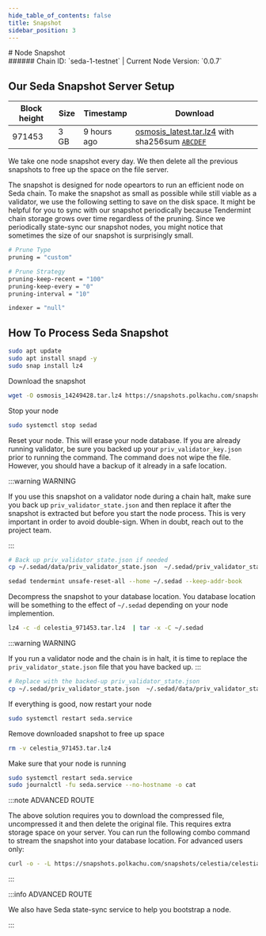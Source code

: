 ```yaml
---
hide_table_of_contents: false
title: Snapshot
sidebar_position: 3
---
```


<div class="h1-with-icon icon-seda">
# Node Snapshot
</div>
###### Chain ID: `seda-1-testnet` | Current Node Version: `0.0.7`

## Our Seda Snapshot Server Setup

| Block height | Size | Timestamp | Download                                                                                         |
|--------------|------|-----------|--------------------------------------------------------------------------------------------------|
| 971453       | 3 GB |9 hours ago| [osmosis_latest.tar.lz4](https://google.com) with sha256sum [`ABCDEF`](https://google.com)       |


We take one node snapshot every day. We then delete all the previous snapshots to free up the space on the file server.

The snapshot is designed for node opeartors to run an efficient node on Seda chain. To make the snapshot as small as possible while still viable as a validator, we use the following setting to save on the disk space. It might be helpful for you to sync with our snapshot periodically because Tendermint chain storage grows over time regardless of the pruning. Since we periodically state-sync our snapshot nodes, you might notice that sometimes the size of our snapshot is surprisingly small.

```bash title="app.toml"
# Prune Type
pruning = "custom"

# Prune Strategy
pruning-keep-recent = "100"
pruning-keep-every = "0"
pruning-interval = "10"
```

```bash title="config.toml"
indexer = "null"
```

## How To Process Seda Snapshot
```bash
sudo apt update
sudo apt install snapd -y
sudo snap install lz4
```
Download the snapshot
```bash
wget -O osmosis_14249428.tar.lz4 https://snapshots.polkachu.com/snapshots/osmosis/osmosis_14249428.tar.lz4 --inet4-only
```
Stop your node
```bash
sudo systemctl stop sedad
```
Reset your node. This will erase your node database. If you are already running validator, be sure you backed up your `priv_validator_key.json` prior to running the command. The command does not wipe the file. However, you should have a backup of it already in a safe location.

:::warning WARNING

If you use this snapshot on a validator node during a chain halt, make sure you back up `priv_validator_state.json` and then replace it after the snapshot is extracted but before you start the node process. This is very important in order to avoid double-sign. When in doubt, reach out to the project team.

:::

```bash
# Back up priv_validator_state.json if needed
cp ~/.sedad/data/priv_validator_state.json  ~/.sedad/priv_validator_state.json

sedad tendermint unsafe-reset-all --home ~/.sedad --keep-addr-book
```

Decompress the snapshot to your database location. You database location will be something to the effect of `~/.sedad` depending on your node implemention.

```bash
lz4 -c -d celestia_971453.tar.lz4  | tar -x -C ~/.sedad
```

:::warning WARNING

If you run a validator node and the chain is in halt, it is time to replace the `priv_validator_state.json` file that you have backed up.
:::

```bash
# Replace with the backed-up priv_validator_state.json
cp ~/.sedad/priv_validator_state.json  ~/.sedad/data/priv_validator_state.json
```

If everything is good, now restart your node

```bash
sudo systemctl restart seda.service
```

Remove downloaded snapshot to free up space

```bash
rm -v celestia_971453.tar.lz4
```

Make sure that your node is running

```bash
sudo systemctl restart seda.service
sudo journalctl -fu seda.service --no-hostname -o cat
```

:::note ADVANCED ROUTE

The above solution requires you to download the compressed file, uncompressed it and then delete the original file. This requires extra storage space on your server. You can run the following combo command to stream the snapshot into your database location. For advanced users only:
```bash
curl -o - -L https://snapshots.polkachu.com/snapshots/celestia/celestia_971453.tar.lz4 | lz4 -c -d - | tar -x -C ~/.sedad
```

:::


:::info ADVANCED ROUTE

We also have Seda state-sync service to help you bootstrap a node.

:::